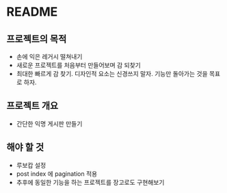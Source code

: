 # README

## 프로젝트의 목적
- 손에 익은 레거시 떨쳐내기
- 새로운 프로젝트를 처음부터 만들어보며 감 되찾기
- 최대한 빠르게 감 찾기. 디자인적 요소는 신경쓰지 말자. 기능만 돌아가는 것을 목표로 하자.

## 프로젝트 개요
- 간단한 익명 게시판 만들기

## 해야 할 것
- 루보캅 설정
- post index 에 pagination 적용
- 추후에 동일한 기능을 하는 프로젝트를 장고로도 구현해보기

